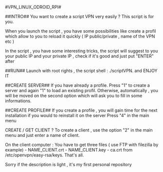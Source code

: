 #VPN_LINUX_ODROID_RPI#

##INTRO##
You want to create a script VPN very easily ? This script is for you.

When you launch the script , you have some possibilities like create a profil which allow to you to reload it quickly ( IP public/private , name of the VPN etc )

In the script , you have some interesting tricks, the script will suggest to you your public IP and your private IP  , check if it's good and just put "ENTER" after

##RUN##
Launch with root rights , the script shell : ./scriptVPN. and ENJOY IT

##CREATE SERVER##
If you have already a profile. Press "1" to create a server and again "1" to load an existing profil. Otherwise, automatically , you will be moved on the second option which will ask you to fill in some informations.

##CREATE PROFILE##
If you create a profile , you will gain time for the next installation if you would to reinstall it on the server
Press "4" in the main menu 


CREATE / GET CLIENT ?
To create a client , use the option "2" in the main menu and just enter a name of client. 

On the client computer : You have to get three files ( use FTP with filezilla by example)
	- NAME_CLIENT.crt
	- NAME_CLIENT.key
	- ca.crt
from /etc/openvpn/easy-rsa/keys. That's all.


Sorry if the description is light , it's my first personal repository 
